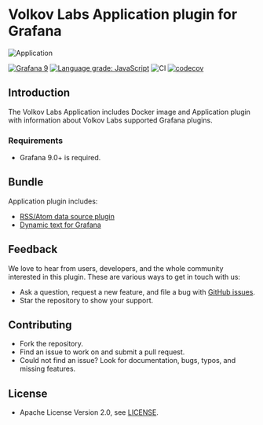 # Volkov Labs Application plugin for Grafana

![Application](https://raw.githubusercontent.com/volkovlabs/volkovlabs-app/main/img/app.png)

[![Grafana 9](https://img.shields.io/badge/Grafana-9.1.0-orange)](https://www.grafana.com)
[![Language grade: JavaScript](https://img.shields.io/lgtm/grade/javascript/g/VolkovLabs/volkovlabs-app.svg?logo=lgtm&logoWidth=18)](https://lgtm.com/projects/g/VolkovLabs/volkovlabs-app/context:javascript)
![CI](https://github.com/volkovlabs/volkovlabs-app/workflows/CI/badge.svg)
[![codecov](https://codecov.io/gh/VolkovLabs/volkovlabs-app/branch/main/graph/badge.svg?token=2W9VR0PG5N)](https://codecov.io/gh/VolkovLabs/volkovlabs-app)

## Introduction

The Volkov Labs Application includes Docker image and Application plugin with information about Volkov Labs supported Grafana plugins.

### Requirements

- Grafana 9.0+ is required.

## Bundle

Application plugin includes:

- [RSS/Atom data source plugin](https://github.com/volkovlabs/volkovlabs-rss-datasource)
- [Dynamic text for Grafana](https://github.com/marcusolsson/grafana-dynamictext-panel)

## Feedback

We love to hear from users, developers, and the whole community interested in this plugin. These are various ways to get in touch with us:

- Ask a question, request a new feature, and file a bug with [GitHub issues](https://github.com/volkovlabs/volkovlabs-app/issues/new/choose).
- Star the repository to show your support.

## Contributing

- Fork the repository.
- Find an issue to work on and submit a pull request.
- Could not find an issue? Look for documentation, bugs, typos, and missing features.

## License

- Apache License Version 2.0, see [LICENSE](https://github.com/volkovlabs/volkovlabs-app/blob/main/LICENSE).
